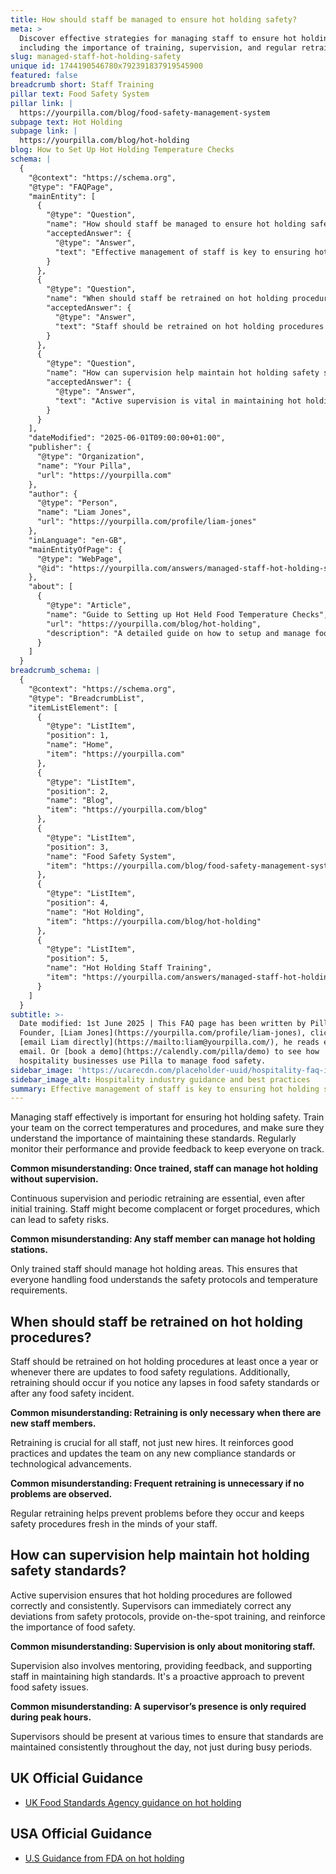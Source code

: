 ```yaml
---
title: How should staff be managed to ensure hot holding safety?
meta: >
  Discover effective strategies for managing staff to ensure hot holding safety,
  including the importance of training, supervision, and regular retraining.
slug: managed-staff-hot-holding-safety
unique id: 1744190546780x792391837919545900
featured: false
breadcrumb short: Staff Training
pillar text: Food Safety System
pillar link: |
  https://yourpilla.com/blog/food-safety-management-system
subpage text: Hot Holding
subpage link: |
  https://yourpilla.com/blog/hot-holding
blog: How to Set Up Hot Holding Temperature Checks
schema: |
  {
    "@context": "https://schema.org",
    "@type": "FAQPage",
    "mainEntity": [
      {
        "@type": "Question",
        "name": "How should staff be managed to ensure hot holding safety?",
        "acceptedAnswer": {
          "@type": "Answer",
          "text": "Effective management of staff is key to ensuring hot holding safety. Here’s how you should manage your team: (1) Train your staff on the correct temperatures and procedures necessary for safe food handling. (2) Emphasise the importance of these standards to your team. (3) Regularly monitor their performance and provide feedback. Only trained staff should manage hot holding areas to maintain safety protocols and understand temperature requirements properly. Continuous supervision and periodic retraining are essential to prevent complacency."
        }
      },
      {
        "@type": "Question",
        "name": "When should staff be retrained on hot holding procedures?",
        "acceptedAnswer": {
          "@type": "Answer",
          "text": "Staff should be retrained on hot holding procedures at least once a year or whenever updates to food safety regulations occur. Additionally, retraining should take place if any lapses in food safety standards are noticed, following any food safety incident, to reinforce good practices, and keep safety procedures current."
        }
      },
      {
        "@type": "Question",
        "name": "How can supervision help maintain hot holding safety standards?",
        "acceptedAnswer": {
          "@type": "Answer",
          "text": "Active supervision is vital in maintaining hot holding safety standards as it ensures procedures are followed correctly and consistently. Supervisors can correct deviations, provide immediate training, and reinforce the importance of food safety. Supervision is not only about monitoring but also mentoring and supporting staff throughout the day, ensuring standards are uniformly upheld, not just during peak hours."
        }
      }
    ],
    "dateModified": "2025-06-01T09:00:00+01:00",
    "publisher": {
      "@type": "Organization",
      "name": "Your Pilla",
      "url": "https://yourpilla.com"
    },
    "author": {
      "@type": "Person",
      "name": "Liam Jones",
      "url": "https://yourpilla.com/profile/liam-jones"
    },
    "inLanguage": "en-GB",
    "mainEntityOfPage": {
      "@type": "WebPage",
      "@id": "https://yourpilla.com/answers/managed-staff-hot-holding-safety"
    },
    "about": [
      {
        "@type": "Article",
        "name": "Guide to Setting up Hot Held Food Temperature Checks",
        "url": "https://yourpilla.com/blog/hot-holding",
        "description": "A detailed guide on how to setup and manage food temperature checks for hot held foods, ensuring compliance and hot holding safety."
      }
    ]
  }
breadcrumb_schema: |
  {
    "@context": "https://schema.org",
    "@type": "BreadcrumbList",
    "itemListElement": [
      {
        "@type": "ListItem",
        "position": 1,
        "name": "Home",
        "item": "https://yourpilla.com"
      },
      {
        "@type": "ListItem",
        "position": 2,
        "name": "Blog",
        "item": "https://yourpilla.com/blog"
      },
      {
        "@type": "ListItem",
        "position": 3,
        "name": "Food Safety System",
        "item": "https://yourpilla.com/blog/food-safety-management-system"
      },
      {
        "@type": "ListItem",
        "position": 4,
        "name": "Hot Holding",
        "item": "https://yourpilla.com/blog/hot-holding"
      },
      {
        "@type": "ListItem",
        "position": 5,
        "name": "Hot Holding Staff Training",
        "item": "https://yourpilla.com/answers/managed-staff-hot-holding-safety"
      }
    ]
  }
subtitle: >-
  Date modified: 1st June 2025 | This FAQ page has been written by Pilla
  Founder, [Liam Jones](https://yourpilla.com/profile/liam-jones), click to
  [email Liam directly](https://mailto:liam@yourpilla.com/), he reads every
  email. Or [book a demo](https://calendly.com/pilla/demo) to see how
  hospitality businesses use Pilla to manage food safety.
sidebar_image: 'https://ucarecdn.com/placeholder-uuid/hospitality-faq-image.jpg'
sidebar_image_alt: Hospitality industry guidance and best practices
summary: Effective management of staff is key to ensuring hot holding safety.
---
```

Managing staff effectively is important for ensuring hot holding safety. Train your team on the correct temperatures and procedures, and make sure they understand the importance of maintaining these standards. Regularly monitor their performance and provide feedback to keep everyone on track.

**Common misunderstanding: Once trained, staff can manage hot holding without supervision.**

Continuous supervision and periodic retraining are essential, even after initial training. Staff might become complacent or forget procedures, which can lead to safety risks.

**Common misunderstanding: Any staff member can manage hot holding stations.**

Only trained staff should manage hot holding areas. This ensures that everyone handling food understands the safety protocols and temperature requirements.

## When should staff be retrained on hot holding procedures?

Staff should be retrained on hot holding procedures at least once a year or whenever there are updates to food safety regulations. Additionally, retraining should occur if you notice any lapses in food safety standards or after any food safety incident.

**Common misunderstanding: Retraining is only necessary when there are new staff members.**

Retraining is crucial for all staff, not just new hires. It reinforces good practices and updates the team on any new compliance standards or technological advancements.

**Common misunderstanding: Frequent retraining is unnecessary if no problems are observed.**

Regular retraining helps prevent problems before they occur and keeps safety procedures fresh in the minds of your staff.

## How can supervision help maintain hot holding safety standards?

Active supervision ensures that hot holding procedures are followed correctly and consistently. Supervisors can immediately correct any deviations from safety protocols, provide on-the-spot training, and reinforce the importance of food safety.

**Common misunderstanding: Supervision is only about monitoring staff.**

Supervision also involves mentoring, providing feedback, and supporting staff in maintaining high standards. It's a proactive approach to prevent food safety issues.

**Common misunderstanding: A supervisor’s presence is only required during peak hours.**

Supervisors should be present at various times to ensure that standards are maintained consistently throughout the day, not just during busy periods.

## UK Official Guidance

-   [UK Food Standards Agency guidance on hot holding](https://www.food.gov.uk/sites/default/files/media/document/hot-holding.pdf)

## USA Official Guidance

-   [U.S Guidance from FDA on hot holding](https://www.fda.gov/media/84739/download#:~:text=Hot%20foods%20should%20be%20kept,140%20%C2%B0F%20or%20warmer.&text=Use%20a%20food%20thermometer%20to,slow%20cookers%2C%20and%20warming%20trays.)
